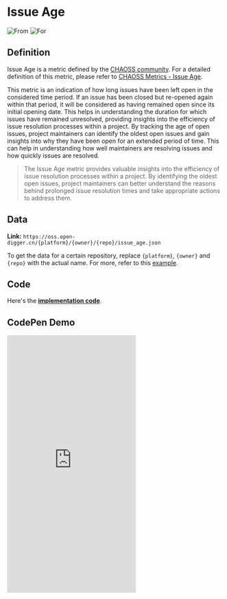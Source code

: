 # Issue Age

![From](https://img.shields.io/badge/From-CHAOSS-blue) ![For](https://img.shields.io/badge/For-Repo-blue)

## Definition

Issue Age is a metric defined by the [CHAOSS community](https://chaoss.community). For a detailed definition of this metric, please refer to [CHAOSS Metrics - Issue Age](https://chaoss.community/kb/metric-issue-age).

This metric is an indication of how long issues have been left open in the considered time period. If an issue has been closed but re-opened again within that period, it will be considered as having remained open since its initial opening date. This helps in understanding the duration for which issues have remained unresolved, providing insights into the efficiency of issue resolution processes within a project. By tracking the age of open issues, project maintainers can identify the oldest open issues and gain insights into why they have been open for an extended period of time. This can help in understanding how well maintainers are resolving issues and how quickly issues are resolved.

> The Issue Age metric provides valuable insights into the efficiency of issue resolution processes within a project. By identifying the oldest open issues, project maintainers can better understand the reasons behind prolonged issue resolution times and take appropriate actions to address them.


## Data

**Link:** `https://oss.open-digger.cn/{platform}/{owner}/{repo}/issue_age.json`

To get the data for a certain repository, replace `{platform}`, `{owner}` and `{repo}` with the actual name. For more, refer to this [example](https://oss.open-digger.cn/github/X-lab2017/open-digger/issue_age.json).


## Code

Here's the [**implementation code**](https://github.com/X-lab2017/open-digger/blob/master/src/metrics/chaoss.ts#L426).


## CodePen Demo

<iframe height="600" scrolling="no" title="OpenDigger - [CHAOSS] Time Duration Related Metrics" src="https://codepen.io/frank-zsy/embed/VwBqwaP?type=issue_age&default-tab=js%2Cresult&editable=true" frameborder="no" loading="lazy" allowtransparency="true" allowfullscreen="true">
  See the Pen <a href="https://codepen.io/frank-zsy/pen/VwBqwaP?type=issue_age">
  OpenDigger - [CHAOSS] Time Duration Related Metrics</a> by Frank Zhao (<a href="https://codepen.io/frank-zsy">@frank-zsy</a>)
  on <a href="https://codepen.io">CodePen</a>.
</iframe>
